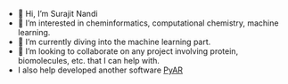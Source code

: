 - 👋 Hi, I’m Surajit Nandi
- 👀 I’m interested in cheminformatics, computational chemistry, machine learning.
- 🌱 I’m currently diving into the machine learning part.
- 💞️ I’m looking to collaborate on any project involving protein, biomolecules, etc. that I can help with.
- I also help developed another software [PyAR](https://github.com/anooplab/pyar)

<!---
chemsurajit/chemsurajit is a ✨ special ✨ repository because its `README.md` (this file) appears on your GitHub profile.
You can click the Preview link to take a look at your changes.
--->
